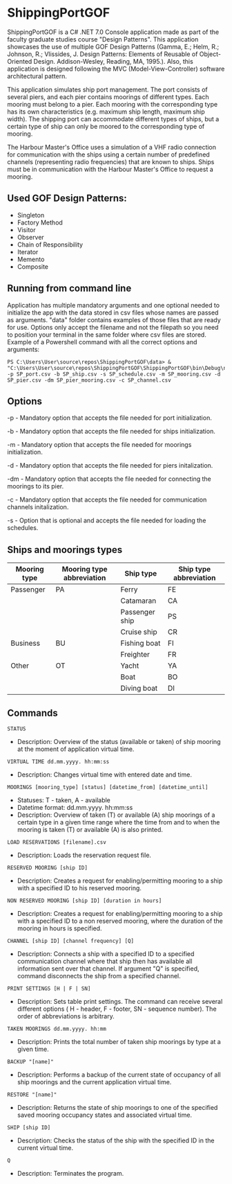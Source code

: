 # ShippingPortGOF

ShippingPortGOF is a C# .NET 7.0 Console application made as part of the faculty graduate studies course "Design Patterns". This application showcases the use of multiple GOF Design Patterns (Gamma, E.; Helm, R.; Johnson, R.; Vlissides, J. Design Patterns: Elements of Reusable of Object-Oriented Design. Addison-Wesley, Reading, MA, 1995.). Also, this application is designed following the MVC (Model-View-Controller) software architectural pattern. 

This application simulates ship port management. The port consists of several piers, and each pier contains moorings of different types. Each mooring must belong to a pier. Each mooring with the corresponding type has its own characteristics (e.g. maximum ship length, maximum ship width). The shipping port can accommodate
different types of ships, but a certain type of ship can only be moored to the corresponding type of mooring.

The Harbour Master's Office uses a simulation of a VHF radio connection for communication with the ships using a certain number of predefined channels (representing radio frequencies) that are known to ships. Ships must be in communication with the Harbour Master's Office to request a mooring.
## Used GOF Design Patterns:

- Singleton
- Factory Method
- Visitor
- Observer
- Chain of Responsibility
- Iterator
- Memento
- Composite

## Running from command line

Application has multiple mandatory arguments and one optional needed to initialize the app with the data stored in csv files whose names are passed as arguments. "data" folder contains examples of those files that are ready for use. Options only accept the filename and not the filepath so you need to position your terminal in the same folder where csv files are stored. Example of a Powershell command with all the correct options and arguments:

```
PS C:\Users\User\source\repos\ShippingPortGOF\data> & "C:\Users\User\source\repos\ShippingPortGOF\ShippingPortGOF\bin\Debug\net7.0\ShippingPortGOF.exe" -p SP_port.csv -b SP_ship.csv -s SP_schedule.csv -m SP_mooring.csv -d SP_pier.csv -dm SP_pier_mooring.csv -c SP_channel.csv
```

## Options

-p - Mandatory option that accepts the file needed for port initialization.

-b - Mandatory option that accepts the file needed for ships initialization.

-m - Mandatory option that accepts the file needed for moorings initialization.

-d - Mandatory option that accepts the file needed for piers initalization.

-dm - Mandatory option that accepts the file needed for connecting the moorings to its pier.

-c - Mandatory option that accepts the file needed for communication channels initalization.

-s - Option that is optional and accepts the file needed for loading the schedules.

## Ships and moorings types
Mooring type | Mooring type abbreviation | Ship type | Ship type abbreviation
------------ | ------------------- | ----- | ---------------------
Passenger | PA | Ferry | FE
||| Catamaran | CA
||| Passenger ship | PS
||| Cruise ship | CR
Business | BU | Fishing boat | FI
||| Freighter | FR
Other | OT | Yacht | YA
||| Boat | BO
||| Diving boat | DI

## Commands
```
STATUS
```
- Description: Overview of the status (available or taken) of ship mooring at the moment of application virtual time.

```
VIRTUAL TIME dd.mm.yyyy. hh:mm:ss
```
- Description: Changes virtual time with entered date and time.

```
MOORINGS [mooring_type] [status] [datetime_from] [datetime_until]
```
- Statuses: T - taken, A - available
- Datetime format: dd.mm.yyyy. hh:mm:ss
- Description: Overview of taken (T) or available (A) ship moorings of a certain type in a given time range
where the time from and to when the mooring is taken (T) or available (A) is also printed.

```
LOAD RESERVATIONS [filename].csv
```
- Description: Loads the reservation request file.

```
RESERVED MOORING [ship ID]
```
- Description: Creates a request for enabling/permitting mooring to a ship with a specified ID
to his reserved mooring.

```
NON RESERVED MOORING [ship ID] [duration in hours]
```
- Description: Creates a request for enabling/permitting mooring to a ship with a specified ID
to a non reserved mooring, where the duration of the mooring in hours is specified.

```
CHANNEL [ship ID] [channel frequency] [Q]
```
- Description: Connects a ship with a specified ID to a specified communication channel where that ship then has available
all information sent over that channel. If argument "Q" is specified, command disconnects the ship from a specified channel.

```
PRINT SETTINGS [H | F | SN]
```
- Description: Sets table print settings. The command can receive several different options ( H -
header, F - footer, SN - sequence number). The order of abbreviations is arbitrary.

```
TAKEN MOORINGS dd.mm.yyyy. hh:mm
```
- Description: Prints the total number of taken ship moorings by type at a given time.

```
BACKUP "[name]"
```
- Description: Performs a backup of the current state of occupancy of all ship moorings and the current application virtual time.

```
RESTORE "[name]"
```
- Description: Returns the state of ship moorings to one of the specified saved mooring occupancy states and associated
virtual time.

```
SHIP [ship ID]
```
- Description: Checks the status of the ship with the specified ID in the current
virtual time.

```
Q
```
- Description: Terminates the program.
